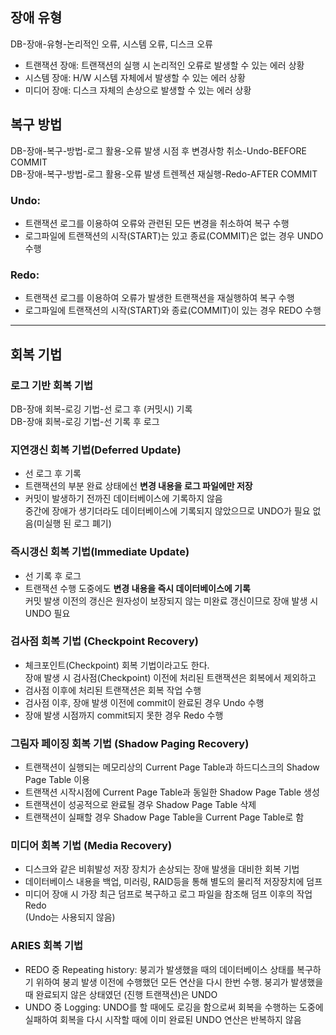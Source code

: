 ## 장애 유형

DB-장애-유형-논리적인 오류, 시스템 오류, 디스크 오류

- 트랜잭션 장애: 트랜잭션의 실행 시 논리적인 오류로 발생할 수 있는 에러 상황
- 시스템 장애: H/W 시스템 자체에서 발생할 수 있는 에러 상황
- 미디어 장애: 디스크 자체의 손상으로 발생할 수 있는 에러 상황

## 복구 방법

DB-장애-복구-방법-로그 활용-오류 발생 시점 후 변경사항 취소-Undo-BEFORE COMMIT  
DB-장애-복구-방법-로그 활용-오류 발생 트렌젝션 재실행-Redo-AFTER COMMIT

### Undo:

- 트랜잭션 로그를 이용하여 오류와 관련된 모든 변경을 취소하여 복구 수행
- 로그파일에 트랜잭션의 시작(START)는 있고 종료(COMMIT)은 없는 경우 UNDO 수행

### Redo:

- 트랜잭션 로그를 이용하여 오류가 발생한 트랜잭션을 재실행하여 복구 수행
- 로그파일에 트랜잭션의 시작(START)와 종료(COMMIT)이 있는 경우 REDO 수행

---

## 회복 기법

### 로그 기반 회복 기법

DB-장애 회복-로깅 기법-선 로그 후 (커밋시) 기록  
DB-장애 회복-로깅 기법-선 기록 후 로그

### 지연갱신 회복 기법(Deferred Update)

- 선 로그 후 기록
- 트랜잭션의 부분 완료 상태에선 **변경 내용을 로그 파일에만 저장**
- 커밋이 발생하기 전까진 데이터베이스에 기록하지 않음  
    중간에 장애가 생기더라도 데이터베이스에 기록되지 않았으므로 UNDO가 필요 없음(미실행 된 로그 폐기)

### 즉시갱신 회복 기법(Immediate Update)

- 선 기록 후 로그
- 트랜잭션 수행 도중에도 **변경 내용을 즉시 데이터베이스에 기록**  
    커밋 발생 이전의 갱신은 원자성이 보장되지 않는 미완료 갱신이므로 장애 발생 시 UNDO 필요

### 검사점 회복 기법 (Checkpoint Recovery)

- 체크포인트(Checkpoint) 회복 기법이라고도 한다.  
    장애 발생 시 검사점(Checkpoint) 이전에 처리된 트랜잭션은 회복에서 제외하고
- 검사점 이후에 처리된 트랜잭션은 회복 작업 수행
- 검사점 이후, 장애 발생 이전에 commit이 완료된 경우 Undo 수행
- 장애 발생 시점까지 commit되지 못한 경우 Redo 수행

### 그림자 페이징 회복 기법 (Shadow Paging Recovery)

- 트랜잭션이 실행되는 메모리상의 Current Page Table과 하드디스크의 Shadow Page Table 이용
- 트랜잭션 시작시점에 Current Page Table과 동일한 Shadow Page Table 생성
- 트랜잭션이 성공적으로 완료될 경우 Shadow Page Table 삭제
- 트랜잭션이 실패할 경우 Shadow Page Table을 Current Page Table로 함

### 미디어 회복 기법 (Media Recovery)

- 디스크와 같은 비휘발성 저장 장치가 손상되는 장애 발생을 대비한 회복 기법
- 데이터베이스 내용을 백업, 미러링, RAID등을 통해 별도의 물리적 저장장치에 덤프
- 미디어 장애 시 가장 최근 덤프로 복구하고 로그 파일을 참조해 덤프 이후의 작업 Redo  
    (Undo는 사용되지 않음)

### ARIES 회복 기법

- REDO 중 Repeating history: 붕괴가 발생했을 때의 데이터베이스 상태를 복구하기 위하여 붕괴 발생 이전에 수행했던 모든 연산을 다시 한번 수행. 붕괴가 발생했을 때 완료되지 않은 상태였던 (진행 트랜잭션)은 UNDO
- UNDO 중 Logging: UNDO를 할 때에도 로깅을 함으로써 회복을 수행하는 도중에 실패하여 회복을 다시 시작할 때에 이미 완료된 UNDO 연산은 반복하지 않음